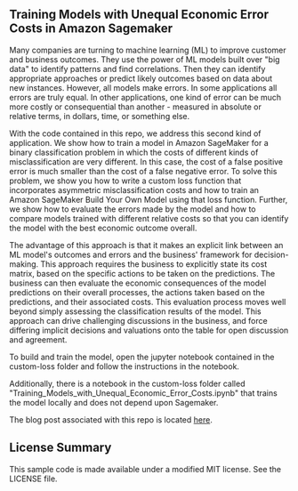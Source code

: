 ## Training Models with Unequal Economic Error Costs in Amazon Sagemaker

Many companies are turning to machine learning (ML) to improve customer and business outcomes. They use the power of ML models built over "big data" to identify patterns and find correlations. Then they can identify appropriate approaches or predict likely outcomes based on data about new instances. However, all models make errors. In some applications all errors are truly equal. In other applications, one kind of error can be much more costly or consequential than another - measured in absolute or relative terms, in dollars, time, or something else.

With the code contained in this repo, we address this second kind of application. We show how to train a model in Amazon SageMaker for a binary classification problem in which the costs of different kinds of misclassification are very different. In this case, the cost of a false positive error is much smaller than the cost of a false negative error. To solve this problem, we show you how to write a custom loss function that incorporates asymmetric misclassification costs and how to train an Amazon SageMaker Build Your Own Model using that loss function. Further, we show how to evaluate the errors made by the model and how to compare models trained with different relative costs so that you can identify the model with the best economic outcome overall.

The advantage of this approach is that it makes an explicit link between an ML model's outcomes and errors and the business' framework for decision-making. This approach requires the business to explicitly state its cost matrix, based on the specific actions to be taken on the predictions. The business can then evaluate the economic consequences of the model predictions on their overall processes, the actions taken based on the predictions, and their associated costs. This evaluation process moves well beyond simply assessing the classification results of the model. This approach can drive challenging discussions in the business, and force differing implicit decisions and valuations onto the table for open discussion and agreement.

To build and train the model, open the jupyter notebook contained in the custom-loss folder and follow the instructions in the notebook.

Additionally, there is a notebook in the custom-loss folder called "Training_Models_with_Unequal_Economic_Error_Costs.ipynb" that trains the model locally and does not depend upon Sagemaker.

The blog post associated with this repo is located <a href='https://aws.amazon.com/blogs/machine-learning/training-models-with-unequal-economic-error-costs-using-amazon-sagemaker/'>here</a>.

## License Summary

This sample code is made available under a modified MIT license. See the LICENSE file.
